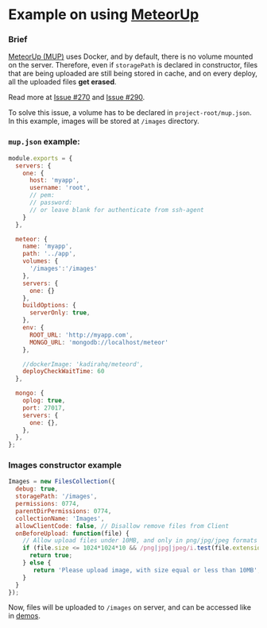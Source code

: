 # Example on using [MeteorUp](https://github.com/kadirahq/meteor-up)

### Brief
[MeteorUp (MUP)](https://github.com/kadirahq/meteor-up) uses Docker, and by default, there is no volume mounted on the server. Therefore, even if `storagePath` is declared in constructor, files that are being uploaded are still being stored in cache, and on every deploy, all the uploaded files __get erased__.

Read more at [Issue #270](https://github.com/VeliovGroup/Meteor-Files/issues/72) and [Issue #290](https://github.com/VeliovGroup/Meteor-Files/issues/290).

To solve this issue, a volume has to be declared in `project-root/mup.json`. In this example, images will be stored at `/images` directory.

### `mup.json` example:
```javascript
module.exports = {
  servers: {
    one: {
      host: 'myapp',
      username: 'root',
      // pem:
      // password:
      // or leave blank for authenticate from ssh-agent
    }
  },

  meteor: {
    name: 'myapp',
    path: '../app',
    volumes: {
      '/images':'/images'
    },
    servers: {
      one: {}
    },
    buildOptions: {
      serverOnly: true,
    },
    env: {
      ROOT_URL: 'http://myapp.com',
      MONGO_URL: 'mongodb://localhost/meteor'
    },

    //dockerImage: 'kadirahq/meteord',
    deployCheckWaitTime: 60
  },

  mongo: {
    oplog: true,
    port: 27017,
    servers: {
      one: {},
    },
  },
};
```

### Images constructor example
```javascript
Images = new FilesCollection({
  debug: true,
  storagePath: '/images',
  permissions: 0774,
  parentDirPermissions: 0774,
  collectionName: 'Images',
  allowClientCode: false, // Disallow remove files from Client
  onBeforeUpload: function(file) {
    // Allow upload files under 10MB, and only in png/jpg/jpeg formats
    if (file.size <= 1024*1024*10 && /png|jpg|jpeg/i.test(file.extension)) {
      return true;
    } else {
       return 'Please upload image, with size equal or less than 10MB';
    }
  }
});
```

Now, files will be uploaded to `/images` on server, and can be accessed like in [demos](https://github.com/VeliovGroup/Meteor-Files-Demos).